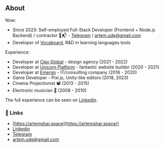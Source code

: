 ## About

Now:
- Since 2023: Self-employed Full-Stack Developer (Frontend + Node.js Backend) / contractor 👋📬 - [Telegram](https://t.me/artemshar) / artem.ude@gmail.com
- Developer of [Vocaboard](https://vocaboard.com/), R&D in learning languages tools

Experience:
  - Developer at [Clay Global](https://clay.global/) - design agency (2021 - 2022)
  - Developer at [Unicorn Platform](https://unicornplatform.com/) - fantastic website builder (2020 - 2021)
  - Developer at [Emergn](https://www.emergn.com/) - IT/consulting company (2018 - 2020)
  - Game Developer - Pixi.js, Unity-like editors (2018, 2023)
  - Cinema Projectionist 📽️ (2013 - 2015)
  - Electronic musician 🎹 (2008 - 2010)

The full experience can be seen on [Linkedin](https://www.linkedin.com/in/artemshar/).

### 🔗 Links
- [https://artemshar.space](https://artemshar.space/)
- [Linkedin](https://www.linkedin.com/in/artemshar/)
- [Telegram](https://t.me/artemshar)
- artem.ude@gmail.com




